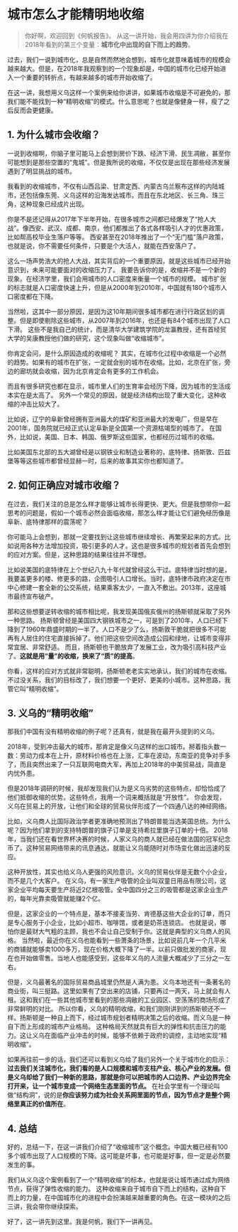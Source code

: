 # 城市怎么才能精明地收缩

>你好啊，欢迎回到《何帆报告》。
从这一讲开始，我会用四讲为你介绍我在2018年看到的第三个变量：**城市化中出现的自下而上的趋势**。

过去，我们一说到城市化，总是自然而然地会想到，城市化就意味着城市的规模会越来越大。但是，在2018年我观察到的一个现象却是，中国的城市化已经开始进入一个重要的转折点，有越来越多的城市开始收缩了。

在这一讲，我想用义乌这样一个案例来给你讲讲，如果城市收缩是不可避免的，那我们能不能找到一种“精明收缩”的模式。什么意思呢？也就是像健身一样，瘦了之后反而会更健康。

## 1. 为什么城市会收缩？

一说到收缩啊，你脑子里可能马上会想到房价下跌、经济下滑、民生凋敝，甚至你可能想到是那些空置的“鬼城”。但是我所说的收缩，不仅仅是出现在那些经济发展遇到了明显挑战的城市。

我看到的收缩城市，不仅有山西吕梁、甘肃定西、内蒙古乌兰察布这样的内陆城市，还包括像东莞、义乌这样的沿海发达城市。而且在东北地区、长三角、珠三角，这种现象已经成片出现。

你是不是还记得从2017年下半年开始，在很多城市之间都已经爆发了“抢人大战”。像西安、武汉、成都、南京，他们都推出了各式各样吸引人才的优惠政策，比如帮高校毕业生落户等等。
西安甚至在2018年推出了一个“无门槛”落户政策，也就是说，你不需要任何条件，只要是个大活人，就能在西安落户了。

这么一场声势浩大的抢人大战，其实背后的一个重要原因，就是这些城市已经开始意识到，未来可能要面对的收缩压力了。
我要告诉你的是，收缩并不是一个新的现象。在经济学里，我们会用城市的人口密度来衡量一个城市的规模。
城市扩张的标志就是人口密度快速上升，但是从2000年到2010年，中国就有180个城市人口密度都在下降。

当然啦，这其中一部分原因，是因为这10年期间很多城市都在进行行政区划的调整。但是即使剔除这些城市，从2007年到2016年，也还是有84个城市出现了人口下滑。
这些不是我自己的统计，而是清华大学建筑学院的龙瀛教授，还有首经贸大学的吴康教授他们做的研究，这个现象叫做“收缩城市”。

你肯定会问，是什么原因造成的收缩呢？
其实，在城市化过程中收缩是一个必然的趋势。如果有的城市在扩张，一定就会别的城市在收缩。比如，北京在扩张，旁边的廊坊就会收缩，因为北京肯定会有更多的工作机会。

而且有很多研究也都在显示，城市里人们的生育率会经历下降，因为城市的生活成本实在是太高了。
另外一个常见的原因，就是经济结构出现了重大变化，这种收缩的冲击比较大了。

比如说，辽宁的阜新曾经拥有亚洲最大的煤矿和亚洲最大的发电厂，但是早在2001年，国务院就已经正式认定阜新是全国第一个资源枯竭型的城市了。
在国外，比如说，美国、日本、韩国、俄罗斯这些国家，也都经历过城市的收缩。

比如美国东北部的五大湖曾经是以钢铁业和制造业著称的，底特律、扬斯敦、匹兹堡等等这些城市都曾经显赫一时，后来的故事其实你也都知道了。

## 2. 如何正确应对城市收缩？

在过去，我们关注的总是怎么样才能够让城市长得更快、更大。但是我想带你一起思考的问题是，假如一个城市必然会面临收缩，那怎么样才能让它们避免经历像是阜新、底特律那样的震荡呢？

你可能马上会想到，那就一定要找到让这些城市继续增长、再繁荣起来的方式。比如说用各种方法增加投资，吸引更多的人才。这也是很多城市的规划者首先会想到的应对方案。但是，这种思路的结果往往并不理想。

比如说美国的底特律在上个世纪八九十年代就曾经这么干过。底特律当时想的是，我要盖更多的楼、修更多的路，企图吸引人口增长。当时，底特律市政府决定在市中心修建一套全新的公交系统，结果乘客太少，一直入不敷出。2013年，这座城市最终宣布破产。

那和这些想要逆转收缩的城市相比呢，我发现美国俄亥俄州的扬斯顿就采取了另外一种思路。
扬斯顿曾经是美国四大钢铁城市之一，可是到了2010年，人口已经下降到了1960年鼎盛时期的一半了。人口不是少了么，扬斯敦干脆就把很多不可能再有人居住的住宅直接拆掉了。他们把这些空间改造成公园和绿地，让城市变得非常宜居、非常舒适。
而且，扬斯顿也干脆放弃了发展工业，改为吸引高科技产业了。**这就是用“量”的收缩，换来了“质”的提高**。

你看，这样的应对方式就非常聪明，扬斯顿老老实实地承认，我们的城市在收缩。不过没关系，我们的目标改了，我们想要一个更好、更美的小城市。这种思路，我管它叫“精明收缩”。

## 3. 义乌的“精明收缩”

那我们中国有没有精明收缩的例子呢？还真有，就是我在最开头提到的义乌。

2018年，受到冲击最大的城市，那肯定是像义乌这样的出口城市。掰着指头数一数：劳动力成本在上升，原材料价格也在上涨，汇率在波动，东南亚的竞争对手多了，而且突然出来了一只互联网电商大军，再加上2018年的中美贸易战，简直是内忧外患。

但是2018年调研的时候，我却发现我们认为是义乌劣势的这些特点，却恰恰成了他们抵御收缩的优势。这些特点，我用一个词来概括就是“开放性”。
你会发现，义乌在贸易上的开放，让他们和全球的贸易伙伴形成了一个四通八达的神经网络。

比如，义乌商人比国际政治学者更准确地预测出了特朗普能当选美国总统。为什么呢？因为他们拿到的支持特朗普的旗子订单是支持希拉里旗子订单的十倍。
2018年，当我们还在看世界杯决赛的时候，人家义乌的商人就已经在做法国的冠军纪念币了。这种贸易网络带来的讯息通达，就能让义乌能随时对市场变化做出迅速的反应。

这种开放性，其实也给义乌人更强的风险意识。义乌的贸易伙伴是无数个小企业，而不是几个大客户。
在义乌，有一家生产吸管的企业叫双童日用品有限公司，这家企业平均每天要生产将近2亿根吸管。全中国四分之三的吸管都是这家企业生产的，每年光靠卖吸管就能赚2个亿。

但是，这家企业的一个特点是，基本不接麦当劳、肯德基这些大企业的订单，而只是专心服务于小企业，比如小超市、咖啡馆，或者是奶茶连锁店。
也就是说，哪怕你是最财大气粗的主顾，我也不会让自己受制于你。这就是典型的义乌商人的风格。
当然啦，最近你在义乌也能看到一些萧条的场景，比如说前几年一个几平米的商铺就能够卖1000多万，现在价格大概下降了一半。以前只做批发的商家，现在也开始做零售。当地人也能感受到，这些年义乌的人流量大概减少了三分之一左右。

但是，义乌最著名的国际贸易商品城里仍然是人满为患。义乌本地还有一条著名的商业街，叫三挺路。这里如果有了空出来的店铺，只要再过一两天，马上就会有人租。这和我们在一些其他城市里看到的那些凋敝的工业园区、空荡荡的商场形成了非常鲜明的对比。
所以你看，义乌的精明收缩，和我们刚刚讲到的扬斯顿还不一样。扬斯顿是一种自上而下，经过城市规划者精明决策之后的收缩。而义乌是一种自下而上形成的城市产业格局。
这种格局天然就具有巨大的弹性和抗击压力的能力。这让义乌在面临产业冲击的时候，能够不依赖于政府的调控，主动地实现“精明收缩”。

如果再往前一步的话，我们还可以看到义乌给了我们另外一个关于城市化的启示：
**过去我们关注城市化，我们看的是人口规模和城市支柱产业、核心产业的发展。但是义乌却给了我们一种新的思路，那就是你可以把城市的人口边界、产业边界完全打开来，让一个城市变成一个网络生态里面的节点。**
在社会学里有一个理论叫做“结构洞”，说的是**你应该努力成为社会关系网里面的节点，因为节点才是整个网络里真正的价值所在**。

## 4. 总结

好的，总结一下，在这一讲我们介绍了“收缩城市”这个概念。中国大概已经有100多个城市出现了人口规模的下降。这可能是坏事，也可能是好事，但一定是必然要发生的事。

我们从义乌这个案例看到了一个“精明收缩”的标本，也就是说让城市通过成为网络节点，获得了弹性收缩的能力。
这种收缩来自于城市自下而上的结构，这种自下而上的力量，在中国城市化的进程中会扮演越来越重要的角色。在这一模块的之后三讲，我会带你继续探索。

好了，这一讲先到这里。我是何帆，我们下一讲再见。